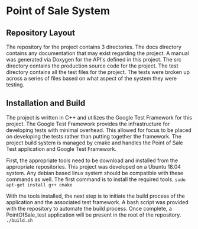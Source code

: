 # Point of Sale System

## Repository Layout
The repository for the project contains 3 directories. The docs directory contains any documentation that may exist regarding the project. A manual was generated via Doxygen for the API's defined in this project. The src directory contains the production source code for the project. The test directory contains all the test files for the project. The tests were broken up across a series of files based on what aspect of the system they were testing.

## Installation and Build
The project is written in C++ and utilizes the Google Test Framework for this project. The Google Test Framework provides the infrastructure for developing tests with minimal overhead. This allowed for focus to be placed on developing the tests rather than putting together the framework. The project build system is managed by cmake and handles the Point of Sale Test application and Google Test Framework.

First, the appropriate tools need to be download and installed from the appropriate repositories. This project was developed on a Ubuntu 18.04 system. Any debian based linux system should be compatible with these commands as well. The first command is to install the required tools.
`sudo apt-get install g++ cmake`

With the tools installed, the next step is to initiate the build process of the application and the associated test framework. A bash script was provided with the repository to automate the build process. Once complete, a PointOfSale_test application will be present in the root of the repository.
`./build.sh`
